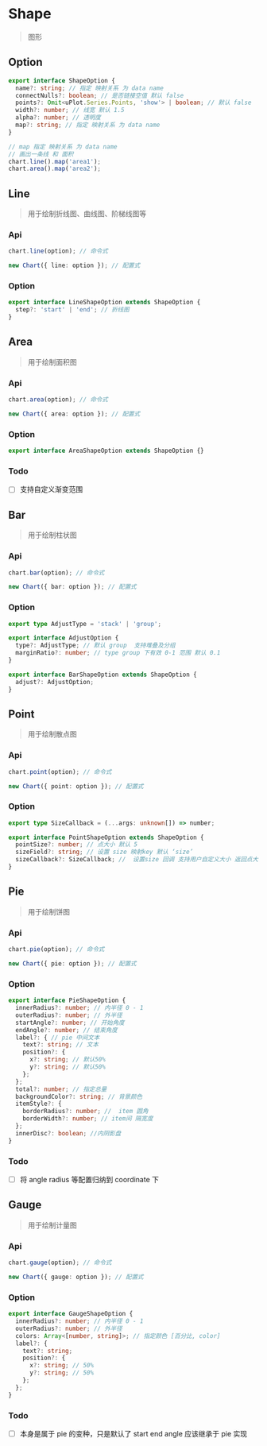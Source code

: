 # Shape

> 图形

## Option

```ts
export interface ShapeOption {
  name?: string; // 指定 映射关系 为 data name
  connectNulls?: boolean; // 是否链接空值 默认 false
  points?: Omit<uPlot.Series.Points, 'show'> | boolean; // 默认 false
  width?: number; // 线宽 默认 1.5
  alpha?: number; // 透明度
  map?: string; // 指定 映射关系 为 data name
}

// map 指定 映射关系 为 data name
// 画出一条线 和 面积
chart.line().map('area1');
chart.area().map('area2');
```

## Line

> 用于绘制折线图、曲线图、阶梯线图等

### Api

```ts
chart.line(option); // 命令式

new Chart({ line: option }); // 配置式
```

### Option

```ts
export interface LineShapeOption extends ShapeOption {
  step?: 'start' | 'end'; // 折线图
}
```

## Area

> 用于绘制面积图

### Api

```ts
chart.area(option); // 命令式

new Chart({ area: option }); // 配置式
```

### Option

```ts
export interface AreaShapeOption extends ShapeOption {}
```

### Todo
- [ ] 支持自定义渐变范围



## Bar

> 用于绘制柱状图

### Api

```ts
chart.bar(option); // 命令式

new Chart({ bar: option }); // 配置式
```

### Option

```ts
export type AdjustType = 'stack' | 'group';

export interface AdjustOption {
  type?: AdjustType; // 默认 group  支持堆叠及分组 
  marginRatio?: number; // type group 下有效 0-1 范围 默认 0.1
}

export interface BarShapeOption extends ShapeOption {
  adjust?: AdjustOption;
}
```

## Point

> 用于绘制散点图

### Api

```ts
chart.point(option); // 命令式

new Chart({ point: option }); // 配置式
```

### Option

```ts
export type SizeCallback = (...args: unknown[]) => number;

export interface PointShapeOption extends ShapeOption {
  pointSize?: number; // 点大小 默认 5
  sizeField?: string; // 设置 size 映射key 默认 ‘size’
  sizeCallback?: SizeCallback; //  设置size 回调 支持用户自定义大小 返回点大小
}
```


## Pie

> 用于绘制饼图

### Api

```ts
chart.pie(option); // 命令式

new Chart({ pie: option }); // 配置式
```

### Option

```ts
export interface PieShapeOption {
  innerRadius?: number; // 内半径 0 - 1
  outerRadius?: number; // 外半径
  startAngle?: number; // 开始角度
  endAngle?: number; // 结束角度
  label?: { // pie 中间文本
    text?: string; // 文本
    position?: {
      x?: string; // 默认50%
      y?: string; // 默认50%
    };
  };
  total?: number; // 指定总量
  backgroundColor?: string; // 背景颜色
  itemStyle?: {
    borderRadius?: number; //  item 圆角
    borderWidth?: number; // item间 隔宽度
  };
  innerDisc?: boolean; //内阴影盘
}
```

### Todo
- [ ] 将 angle radius 等配置归纳到 coordinate 下 


## Gauge

> 用于绘制计量图

### Api

```ts
chart.gauge(option); // 命令式

new Chart({ gauge: option }); // 配置式
```

### Option

```ts
export interface GaugeShapeOption {
  innerRadius?: number; // 内半径 0 - 1
  outerRadius?: number; // 外半径
  colors: Array<[number, string]>; // 指定颜色 [百分比, color]
  label?: {
    text?: string;
    position?: {
      x?: string; // 50%
      y?: string; // 50%
    };
  };
}
```

### Todo
- [ ] 本身是属于 pie 的变种，只是默认了 start end angle 应该继承于 pie 实现
